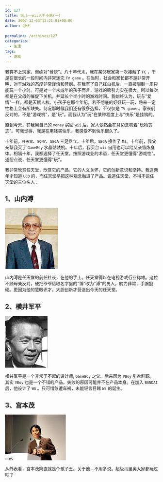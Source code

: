 ```yaml
---
id: 127
title: 玩儿——wii入手小感(一)
date: 2007-12-03T12:21:01+00:00
author: 愆伏

permalink: /archives/127
categories:
  - 生活
tags:
  - 游戏
---
```

我算不上玩家，但绝对"骨灰"。八十年代末，我在某邻居家第一次接触了 `FC` ，于是在很长的一段时间内非常迷恋 `TV game` 。在当时，社会和家长都不是非常开明，对于游戏的态度非常谨慎和苛刻。在我有了自己红白机后，一直被限制一周只能玩一个小时。可是对一个未成年的孩子而言，游戏的吸引力实在很大。所以每次都是在父母的催促下关机，并延长个半小时的游戏时间。我始终认为，玩与"爱情"一样，都是天赋人权。小孩子在那个年纪，若不彻底的好好玩一玩，将来一定性格上会有所缺失。何况那时候我们还有很多选择，不仅仅是 `TV gamer`。家长们反对的，不是"游戏机"，是"玩"。而我认为"玩"在某种程度上与"快乐"是挂钩的。

直到今天，在我用自己的 `money` 买回 `wii` 后，家人依然会在耳边念叨着"玩物丧志"。可我觉得，我是在用钱买快乐。我感受不到快乐很久了。

十年前，`任天堂`、`SONY`、`SEGA` 三足鼎立。十年后，`SEGA` 换作了 `M$`。十年前，我父亲帮我买了 `GameBoy` 水晶骷髅机。十年后，我买台 `wii` 自用也可以给父亲锻炼身体。相隔十年，我都选择了任天堂，按照游戏业的术语，任天堂更懂得"游戏性"。通俗点说，任天堂更懂得"玩"。

我非常欣赏任天堂，欣赏它的产品，它的人文关怀，它的创新意识和坚持。我这两年才知道 `UCD` 的，而任天堂早把这种观念融进了产品。说道任天堂，不得不说任天堂的三位名人：

## 1、山内溥

![山内溥](/wp-content/uploads/200712/04_122102_yama.jpg)

山内溥是任天堂的前任社长，在他的手上。任天堂得以在电视游戏行业称雄。这位不顾母亲反对，硬把爷爷给取名字里的"博"改为"溥"的男人，魄力非常，手腕狠硬。更因为他的慧眼识才，大胆创新才营造出今天的任天堂。

## 2、横井军平

![2、横井军平](/wp-content/uploads/200712/04_122120_hengjing.jpg)

  
横井军平是一个非常了不起的设计师, `GameBoy` 之父。后来因为 `VBoy` 引咎辞职。其实 `VBoy` 也是一个不错的产品，失败的原因可能并不在产品本身。在加入 `BANDAI` 后，他设计了 `WS` 。只可惜忽遭车祸，未能轻言目睹 `WS` 的诞生。

## 3、宫本茂

![3、宫本茂](/wp-content/uploads/200712/04_122114_gongben.jpg)
  
从外表看，宫本茂简直就是个孩子王。关于他，不用多说。超级马里奥大家都玩过吧？